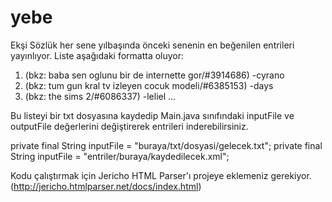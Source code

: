 # yebe

Ekşi Sözlük her sene yılbaşında önceki senenin en beğenilen entrileri yayınlıyor. Liste aşağıdaki formatta oluyor:

1. (bkz: baba sen oglunu bir de internette gor/#3914686) -cyrano
2. (bkz: tum gun kral tv izleyen cocuk modeli/#6385153) -days
3. (bkz: the sims 2/#6086337) -leliel
...

Bu listeyi bir txt dosyasına kaydedip Main.java sınıfındaki inputFile ve outputFile değerlerini değiştirerek entrileri inderebilirsiniz. 

private final String inputFile = "buraya/txt/dosyasi/gelecek.txt";
private final String inputFile = "entriler/buraya/kaydedilecek.xml";

Kodu çalıştırmak için Jericho HTML Parser'ı projeye eklemeniz gerekiyor. (http://jericho.htmlparser.net/docs/index.html) 
